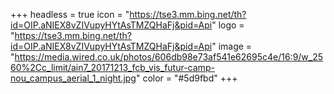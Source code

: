+++
headless = true
icon = "https://tse3.mm.bing.net/th?id=OIP.aNIEX8vZIVupyHYtAsTMZQHaFj&pid=Api"
logo = "https://tse3.mm.bing.net/th?id=OIP.aNIEX8vZIVupyHYtAsTMZQHaFj&pid=Api"
image = "https://media.wired.co.uk/photos/606db98e73af541e62695c4e/16:9/w_2560%2Cc_limit/ain7_20171213_fcb_vis_futur-camp-nou_campus_aerial_1_night.jpg"
color = "#5d9fbd"
+++
